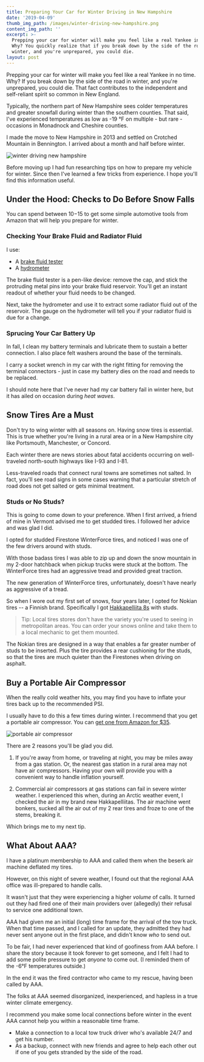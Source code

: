 ```yaml
---
title: Preparing Your Car for Winter Driving in New Hampshire
date: '2019-04-09'
thumb_img_path: /images/winter-driving-new-hampshire.png
content_img_path: ''
excerpt: >-
  Prepping your car for winter will make you feel like a real Yankee in no time.
  Why? You quickly realize that if you break down by the side of the road in
  winter, and you're unprepared, you could die.
layout: post
---
```

Prepping your car for winter will make you feel like a real Yankee in no time. Why? If you break down by the side of the road in winter, and you're unprepared, you could die. That fact contributes to the independent and self-reliant spirit so common in New England.

Typically, the northern part of New Hampshire sees colder temperatures and greater snowfall during winter than the southern counties. That said, I've experienced temperatures as low as -19 °F on multiple - but rare - occasions in Monadnock and Cheshire counties. 

I made the move to New Hampshire in 2013 and settled on Crotched Mountain in Bennington. I arrived about a month and half before winter. 

![winter driving new hampshire](/images/winter-driving-new-hampshire.png "winter driving new hampshire")

Before moving up I had fun researching tips on how to prepare my vehicle for winter. Since then I've learned a few tricks from experience. I hope you'll find this information useful. 

## Under the Hood: Checks to Do Before Snow Falls

You can spend between $10-$15 to get some simple automotive tools from Amazon that will help you prepare for winter. 

### Checking Your Brake Fluid and Radiator Fluid

I use: 

* A <a href="https://www.amazon.com/gp/product/B005HVG4GQ/" target="blank">brake fluid tester</a>
* A <a href="https://www.amazon.com/Performance-Tool-W1656C-Deluxe-Anti-Freeze/dp/B0002KO112/" target="blank">hydrometer</a>

The brake fluid tester is a pen-like device: remove the cap, and stick the protruding metal pins into your brake fluid reservoir. You'll get an instant readout of whether your fluid needs to be changed. 

Next, take the hydrometer and use it to extract some radiator fluid out of the reservoir. The gauge on the hydrometer will tell you if your radiator fluid is due for a change. 

### Sprucing Your Car Battery Up

In fall, I clean my battery terminals and lubricate them to sustain a better connection. I also place felt washers around the base of the terminals. 

I carry a socket wrench in my car with the right fitting for removing the terminal connectors - just in case my battery dies on the road and needs to be replaced.

I should note here that I've never had my car battery fail in winter here, but it has ailed on occasion during _heat waves_. 

## Snow Tires Are a Must

Don't try to wing winter with all seasons on. Having snow tires is essential. This is true whether you're living in a rural area or in a New Hampshire city like Portsmouth, Manchester, or Concord. 

Each winter there are news stories about fatal accidents occurring on well-traveled north-south highways like I-93 and I-81. 

Less-traveled roads that connect rural towns are sometimes not salted. In fact, you'll see road signs in some cases warning that a particular stretch of road does not get salted or gets minimal treatment. 

### Studs or No Studs?

This is going to come down to your preference. When I first arrived, a friend of mine in Vermont advised me to get studded tires. I followed her advice and was glad I did. 

I opted for studded Firestone WinterForce tires, and noticed I was one of the few drivers around with studs.

With those badass tires I was able to zip up and down the snow mountain in my 2-door hatchback when pickup trucks were stuck at the bottom. The WinterForce tires had an aggressive tread and provided great traction.

The new generation of WinterForce tires, unfortunately, doesn't have nearly as aggressive of a tread. 

So when I wore out my first set of snows, four years later, I opted for Nokian tires -- a Finnish brand. Specifically I got <A href="https://www.nokiantires.com/winter-tires/nokian-hakkapeliitta-8/" target="blank">Hakkapelliita 8s</a> with studs. 

> Tip: Local tires stores don't have the variety you're used to seeing in metropolitan areas. You can order your snows online and take them to a local mechanic to get them mounted.

The Nokian tires are designed in a way that enables a far greater number of studs to be inserted. Plus the tire provides a rear cushioning for the studs, so that the tires are much quieter than the Firestones when driving on asphalt. 

## Buy a Portable Air Compressor

When the really cold weather hits, you may find you have to inflate your tires back up to the recommended PSI. 

I usually have to do this a few times during winter. I recommend that you get a portable air compressor. You can <a href="https://www.amazon.com/gp/product/B01L9WSTEG/" target="blank">get one from Amazon for $35</a>.

![portable air compressor](https://res.cloudinary.com/icecloud7/image/upload/w_350,f_auto,q_auto/v1570432276/ruralnh/portable-air-compressor_qgd9xb.png" "portable air compressor")

There are 2 reasons you'll be glad you did. 

1. If you're away from home, or traveling at night, you may be miles away from a gas station. Or, the nearest gas station in a rural area may not have air compressors. Having your own will provide you with a convenient way to handle inflation yourself. 

2. Commercial air compressors at gas stations can fail in severe winter weather. I experienced this when, during an Arctic weather event, I checked the air in my brand new Hakkapelliitas. The air machine went bonkers, sucked all the air out of my 2 rear tires and froze to one of the stems, breaking it. 

Which brings me to my next tip.

## What About AAA? 

I have a platinum membership to AAA and called them when the beserk air machine deflated  my tires. 

However, on this night of severe weather, I found out that the regional AAA office was ill-prepared to handle calls. 

It wasn't just that they were experiencing a higher _volume_ of calls. It turned out they had fired one of their main providers over (allegedly) their refusal to service one additional town. 

AAA had given me an initial (long) time frame for the arrival of the tow truck. When that time passed, and I called for an update, they admitted they had never sent anyone out in the first place, and didn't know _who_ to send out. 

To be fair, I had never experienced that kind of goofiness from AAA before. I share the story because it took forever to get someone, and I felt I had to add some polite pressure to get _anyone_ to come out. (I reminded them of the -6°F temperatures outside.)

In the end it was the fired contractor who came to my rescue, having been called by AAA.

The folks at AAA seemed disorganized, inexperienced, and hapless in a true winter climate emergency. 

I recommend you make some local connections before winter in the event AAA cannot help you within a reasonable time frame. 

* Make a connection to a local tow truck driver who's available 24/7 and get his number. 
* As a backup, connect with new friends and agree to help each other out if one of you gets stranded by the side of the road.

